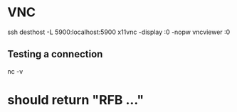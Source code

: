 # VNC


 ssh desthost -L 5900:localhost:5900
 x11vnc -display :0 -nopw
 vncviewer :0

## Testing a connection



  nc -v <host> <port>
  # should return "RFB ..."


